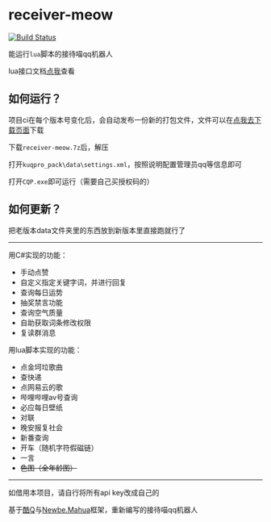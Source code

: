 # receiver-meow

[![Build Status](https://travis-ci.com/chenxuuu/receiver-meow.svg?branch=master)](https://travis-ci.com/chenxuuu/receiver-meow)

能运行`lua`脚本的接待喵qq机器人

lua接口文档[点我](https://github.com/chenxuuu/receiver-meow/blob/master/lua.md)查看

## 如何运行？

项目ci在每个版本号变化后，会自动发布一份新的打包文件，文件可以在[点我去下载页面](https://github.com/chenxuuu/receiver-meow/releases/latest)下载

下载`receiver-meow.7z`后，解压

打开`kuqpro_pack\data\settings.xml`，按照说明配置管理员qq等信息即可

打开`CQP.exe`即可运行（需要自己买授权码的）

## 如何更新？

把老版本data文件夹里的东西放到新版本里直接跑就行了

---

用C#实现的功能：

- 手动点赞
- 自定义指定关键字词，并进行回复
- 查询每日运势
- 抽奖禁言功能
- 查询空气质量
- 自助获取词条修改权限
- 复读群消息

用lua脚本实现的功能：

- 点金坷垃歌曲
- 查快递
- 点网易云的歌
- 哔哩哔哩av号查询
- 必应每日壁纸
- 对联
- 晚安报复社会
- 新番查询
- 开车（随机字符假磁链）
- 一言
- ~~色图（全年龄图）~~

---

如借用本项目，请自行将所有api key改成自己的

基于[酷Q](https://cqp.cc/)与[Newbe.Mahua](https://github.com/newbe36524/Newbe.Mahua.Framework/)框架，重新编写的接待喵qq机器人
